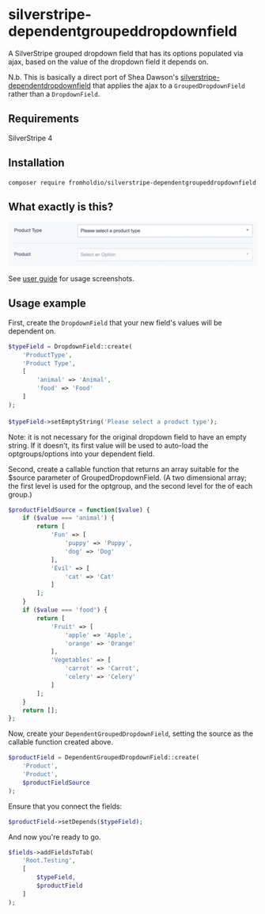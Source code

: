 # silverstripe-dependentgroupeddropdownfield

A SilverStripe grouped dropdown field that has its options populated via ajax, based on the value of the dropdown field it depends on.

N.b. This is basically a direct port of Shea Dawson's [silverstripe-dependentdropdownfield](https://github.com/sheadawson/silverstripe-dependentdropdownfield) that applies the ajax to a `GroupedDropdownField` rather than a `DropdownField`.

## Requirements

SilverStripe 4

## Installation

`composer require fromholdio/silverstripe-dependentgroupeddropdownfield`

## What exactly is this?

![First load](docs/en/_images/01-load.png)

See [user guide](https://github.com/fromholdio/silverstripe-dependentgroupeddropdownfield/docs/en/userguide.md) for usage screenshots.

## Usage example

First, create the `DropdownField` that your new field's values will be dependent on.

```php
$typeField = DropdownField::create(
    'ProductType',
    'Product Type',
    [
        'animal' => 'Animal',
        'food' => 'Food'
    ]
);

$typeField->setEmptyString('Please select a product type');
```

Note: it is not necessary for the original dropdown field to have an empty string. If it doesn't, its first value will be used to auto-load the optgroups/options into your dependent field.

Second, create a callable function that returns an array suitable for the $source parameter of GroupedDropdownField. (A two dimensional array; the first level is used for the optgroup, and the second level for the <options> of each group.)

```php
$productFieldSource = function($value) {
    if ($value === 'animal') {
        return [
            'Fun' => [
                'puppy' => 'Puppy',
                'dog' => 'Dog'
            ],
            'Evil' => [
                'cat' => 'Cat'
            ]
        ];
    }
    if ($value === 'food') {
        return [
            'Fruit' => [
                'apple' => 'Apple',
                'orange' => 'Orange'
            ],
            'Vegetables' => [
                'carrot' => 'Carrot',
                'celery' => 'Celery'
            ]
        ];
    }
    return [];
};
```

Now, create your `DependentGroupedDropdownField`, setting the source as the callable function created above.

```php
$productField = DependentGroupedDropdownField::create(
    'Product',
    'Product',
    $productFieldSource
);
```

Ensure that you connect the fields:

```php
$productField->setDepends($typeField);
```

And now you're ready to go.

```php
$fields->addFieldsToTab(
    'Root.Testing',
    [
        $typeField,
        $productField
    ]
);
```

